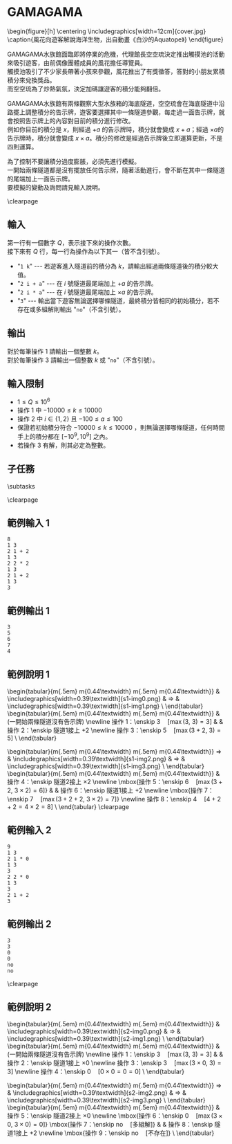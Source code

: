 # GAMAGAMA

\begin{figure}[h]
\centering
\includegraphics[width=12cm]{cover.jpg}
\caption{風花向遊客解說海洋生物，出自動畫《白沙的Aquatope》}
\end{figure}

GAMAGAMA水族館面臨即將停業的危機，代理館長空空琉決定推出觸摸池的活動來吸引遊客，由前偶像團體成員的風花擔任導覽員。  
觸摸池吸引了不少家長帶著小孩來參觀，風花推出了有獎徵答，答對的小朋友累積積分來兌換獎品。  
而空空琉為了炒熱氣氛，決定加碼讓遊客的積分能夠翻倍。  

GAMAGAMA水族館有兩條觀察大型水族箱的海底隧道，空空琉會在海底隧道中沿路擺上調整積分的告示牌，遊客要選擇其中一條隧道參觀，每走過一面告示牌，就會按照告示牌上的內容對目前的積分進行修改。  
例如你目前的積分是 $x$，則經過 $+a$ 的告示牌時，積分就會變成 $x+a$；經過 $\times a$的告示牌時，積分就會變成 $x \times a$。積分的修改是經過告示牌後立即運算更新，不是四則運算。  

為了控制不要讓積分過度膨脹，必須先進行模擬。  
一開始兩條隧道都是沒有擺放任何告示牌，隨著活動進行，會不斷在其中一條隧道的尾端加上一面告示牌。  
要模擬的變動及詢問請見輸入說明。  

\clearpage

## 輸入
第一行有一個數字 $Q$，表示接下來的操作次數。  
接下來有 $Q$ 行，每一行為操作為以下其一（皆不含引號）。  

 - "`1 k`" --- 若遊客進入隧道前的積分為 $k$，請輸出經過兩條隧道後的積分較大值。
 - "`2 i + a`" --- 在 $i$ 號隧道最尾端加上 $+a$ 的告示牌。
 - "`2 i * a`" --- 在 $i$ 號隧道最尾端加上 $\times a$ 的告示牌。
 - "`3`" --- 輸出當下遊客無論選擇哪條隧道，最終積分皆相同的初始積分，若不存在或多組解則輸出 "`no`"（不含引號）。

## 輸出
對於每筆操作 $1$ 請輸出一個整數 $k$。  
對於每筆操作 $3$ 請輸出一個整數 $k$ 或 "`no`"（不含引號）。  

## 輸入限制
 - $1 \leq Q \leq 10^6$
 - 操作 $1$ 中 $-10000 \leq k \leq 10000$
 - 操作 $2$ 中 $i \in \{1, 2\}$ 且 $-100 \leq a \leq 100$
 - 保證若初始積分符合 $-10000 \leq k \leq 10000$ ，則無論選擇哪條隧道，任何時間手上的積分都在 $[-10^9, 10^9]$ 之內。
 - 若操作 $3$ 有解，則其必定為整數。

## 子任務
\subtasks

\clearpage

## 範例輸入 1
```
8
1 3
2 1 + 2
1 3
2 2 * 2
1 3
2 1 + 2
1 3
3
```

## 範例輸出 1
```
3
5
6
7
4
```

## 範例說明 1
\begin{tabular}{m{.5em} m{0.44\textwidth} m{.5em} m{0.44\textwidth}}
	&
	\includegraphics[width=0.39\textwidth]{s1-img0.png} &
	$\Rightarrow$ &
	\includegraphics[width=0.39\textwidth]{s1-img1.png} \\
\end{tabular}
\begin{tabular}{m{.5em} m{0.44\textwidth} m{.5em} m{0.44\textwidth}}
	&
	(一開始兩條隧道沒有告示牌) \newline
	操作 1：\enskip $3\quad[\max(3,\ 3) = 3]$
	&
	&
	操作 2：\enskip 隧道1接上 $+ 2$ \newline
	操作 3：\enskip $5\quad[\max(3+2,\ 3) = 5]$
	\\
\end{tabular}

\begin{tabular}{m{.5em} m{0.44\textwidth} m{.5em} m{0.44\textwidth}}
	$\Rightarrow$ &
	\includegraphics[width=0.39\textwidth]{s1-img2.png} &
	$\Rightarrow$ &
	\includegraphics[width=0.39\textwidth]{s1-img3.png} \\
\end{tabular}
\begin{tabular}{m{.5em} m{0.44\textwidth} m{.5em} m{0.44\textwidth}}
	&
	操作 4：\enskip 隧道2接上 $\times 2$ \newline
	\mbox{操作 5：\enskip $6\quad[\max(3+2,\ 3 \times 2) = 6]$}
	&
	&
	操作 6：\enskip 隧道1接上 $+ 2$ \newline
	\mbox{操作 7：\enskip $7\quad[\max(3+2+2,\ 3 \times 2) = 7]$} \newline
	操作 8：\enskip $4\quad[4+2+2 = 4 \times 2 = 8]$
	\\
\end{tabular}
\clearpage

## 範例輸入 2
```
9
1 3
2 1 * 0
1 3
3
2 2 * 0
1 3
3
2 1 + 2
3
```

## 範例輸出 2
```
3
3
0
0
no
no
```

\clearpage

## 範例說明 2
\begin{tabular}{m{.5em} m{0.44\textwidth} m{.5em} m{0.44\textwidth}}
	&
	\includegraphics[width=0.39\textwidth]{s2-img0.png} &
	$\Rightarrow$ &
	\includegraphics[width=0.39\textwidth]{s2-img1.png} \\
\end{tabular}
\begin{tabular}{m{.5em} m{0.44\textwidth} m{.5em} m{0.44\textwidth}}
	&
	(一開始兩條隧道沒有告示牌) \newline
	操作 1：\enskip $3\quad[\max(3,\ 3) = 3]$
	&
	&
	操作 2：\enskip 隧道1接上 $\times 0$ \newline
	操作 3：\enskip $3\quad[\max(3 \times 0,\ 3) = 3]$ \newline
	操作 4：\enskip $0\quad[0 \times 0 = 0 = 0]$
	\\
\end{tabular}

\begin{tabular}{m{.5em} m{0.44\textwidth} m{.5em} m{0.44\textwidth}}
	$\Rightarrow$ &
	\includegraphics[width=0.39\textwidth]{s2-img2.png} &
	$\Rightarrow$ &
	\includegraphics[width=0.39\textwidth]{s2-img3.png} \\
\end{tabular}
\begin{tabular}{m{.5em} m{0.44\textwidth} m{.5em} m{0.44\textwidth}}
	&
	操作 5：\enskip 隧道2接上 $\times 0$ \newline
	\mbox{操作 6：\enskip $0\quad[\max(3 \times 0,\ 3 \times 0) = 0]$}
	\mbox{操作 7：\enskip $\text{no}\quad[\text{多組解}]$}
	&
	&
	操作 8：\enskip 隧道1接上 $+ 2$ \newline
	\mbox{操作 9：\enskip $\text{no}\quad[\text{不存在}]$}
	\\
\end{tabular}
